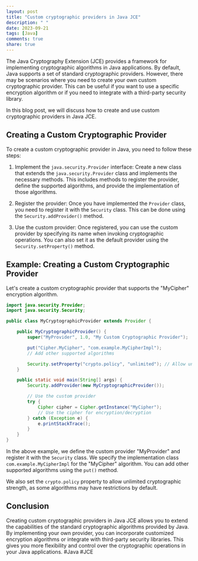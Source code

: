 ```yaml
---
layout: post
title: "Custom cryptographic providers in Java JCE"
description: " "
date: 2023-09-21
tags: [Java]
comments: true
share: true
---
```


The Java Cryptography Extension (JCE) provides a framework for implementing cryptographic algorithms in Java applications. By default, Java supports a set of standard cryptographic providers. However, there may be scenarios where you need to create your own custom cryptographic provider. This can be useful if you want to use a specific encryption algorithm or if you need to integrate with a third-party security library.

In this blog post, we will discuss how to create and use custom cryptographic providers in Java JCE.

## Creating a Custom Cryptographic Provider

To create a custom cryptographic provider in Java, you need to follow these steps:

1. Implement the `java.security.Provider` interface: Create a new class that extends the `java.security.Provider` class and implements the necessary methods. This includes methods to register the provider, define the supported algorithms, and provide the implementation of those algorithms.

2. Register the provider: Once you have implemented the `Provider` class, you need to register it with the `Security` class. This can be done using the `Security.addProvider()` method.

3. Use the custom provider: Once registered, you can use the custom provider by specifying its name when invoking cryptographic operations. You can also set it as the default provider using the `Security.setProperty()` method.

## Example: Creating a Custom Cryptographic Provider

Let's create a custom cryptographic provider that supports the "MyCipher" encryption algorithm.

```java
import java.security.Provider;
import java.security.Security;

public class MyCryptographicProvider extends Provider {

    public MyCryptographicProvider() {
        super("MyProvider", 1.0, "My Custom Cryptographic Provider");

        put("Cipher.MyCipher", "com.example.MyCipherImpl");
        // Add other supported algorithms

        Security.setProperty("crypto.policy", "unlimited"); // Allow unlimited cryptographic strength
    }

    public static void main(String[] args) {
        Security.addProvider(new MyCryptographicProvider());

        // Use the custom provider
        try {
            Cipher cipher = Cipher.getInstance("MyCipher");
            // Use the cipher for encryption/decryption
        } catch (Exception e) {
            e.printStackTrace();
        }
    }
}
```

In the above example, we define the custom provider "MyProvider" and register it with the `Security` class. We specify the implementation class `com.example.MyCipherImpl` for the "MyCipher" algorithm. You can add other supported algorithms using the `put()` method.

We also set the `crypto.policy` property to allow unlimited cryptographic strength, as some algorithms may have restrictions by default.

## Conclusion

Creating custom cryptographic providers in Java JCE allows you to extend the capabilities of the standard cryptographic algorithms provided by Java. By implementing your own provider, you can incorporate customized encryption algorithms or integrate with third-party security libraries. This gives you more flexibility and control over the cryptographic operations in your Java applications. #Java #JCE